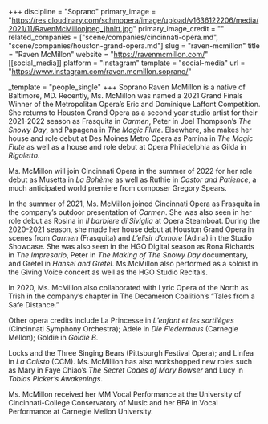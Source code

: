 +++
discipline = "Soprano"
primary_image = "https://res.cloudinary.com/schmopera/image/upload/v1636122206/media/2021/11/RavenMcMillonjpeg_jhnlrt.jpg"
primary_image_credit = ""
related_companies = ["scene/companies/cincinnati-opera.md", "scene/companies/houston-grand-opera.md"]
slug = "raven-mcmillon"
title = "Raven McMillon"
website = "https://ravenmcmillon.com/"
[[social_media]]
platform = "Instagram"
template = "social-media"
url = "https://www.instagram.com/raven.mcmillon.soprano/"

_template = "people_single"
+++
Soprano Raven McMillon is a native of Baltimore, MD. Recently, Ms. McMillon was named a 2021 Grand Finals Winner of the Metropolitan Opera’s Eric and Dominique Laffont Competition. She returns to Houston Grand Opera as a second year studio artist for their 2021-2022 season as Frasquita in _Carmen_, Peter in Joel Thompson’s _The Snowy Day_, and Papagena in _The Magic Flute_. Elsewhere, she makes her house and role debut at Des Moines Metro Opera as Pamina in _The Magic Flute_ as well as a house and role debut at Opera Philadelphia as Gilda in _Rigoletto_.

Ms. McMillon will join Cincinnati Opera in the summer of 2022 for her role debut as Musetta in _La Bohème_ as well as Ruthie in _Castor and Patience_, a much anticipated world premiere from composer Gregory Spears.

In the summer of 2021, Ms. McMillon joined Cincinnati Opera as Frasquita in the company’s outdoor presentation of _Carmen_. She was also seen in her role debut as Rosina in _Il barbiere di Siviglia_ at Opera Steamboat. During the 2020-2021 season, she made her house debut at Houston Grand Opera in scenes from _Carmen_ (Frasquita) and _L’elisir d’amore_ (Adina) in the Studio Showcase. She was also seen in the HGO Digital season as Rona Richards in _The Impresario_, Peter in _The Making of The Snowy Day_ documentary, and Gretel in _Hansel and Gretel_. Ms.McMillon also performed as a soloist in the Giving Voice concert as well as the HGO Studio Recitals.

In 2020, Ms. McMillon also collaborated with Lyric Opera of the North as Trish in the company’s chapter in The Decameron Coalition’s “Tales from a Safe Distance.”

Other opera credits include La Princesse in _L’enfant et les sortilèges_ (Cincinnati Symphony Orchestra); Adele in _Die Fledermaus_ (Carnegie Mellon); Goldie in _Goldie B_.

Locks and the Three Singing Bears (Pittsburgh Festival Opera); and Linfea in _La Calisto_ (CCM). Ms. McMillion has also workshopped new roles such as Mary in Faye Chiao’s _The Secret Codes of Mary Bowser_ and Lucy in _Tobias Picker’s Awakenings_.

Ms. McMillon received her MM Vocal Performance at the University of Cincinnati-College Conservatory of Music and her BFA in Vocal Performance at Carnegie Mellon University.
